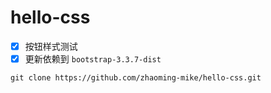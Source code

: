 # hello-css

- [x] 按钮样式测试
- [x] 更新依赖到 `bootstrap-3.3.7-dist`

```shell
git clone https://github.com/zhaoming-mike/hello-css.git
```
